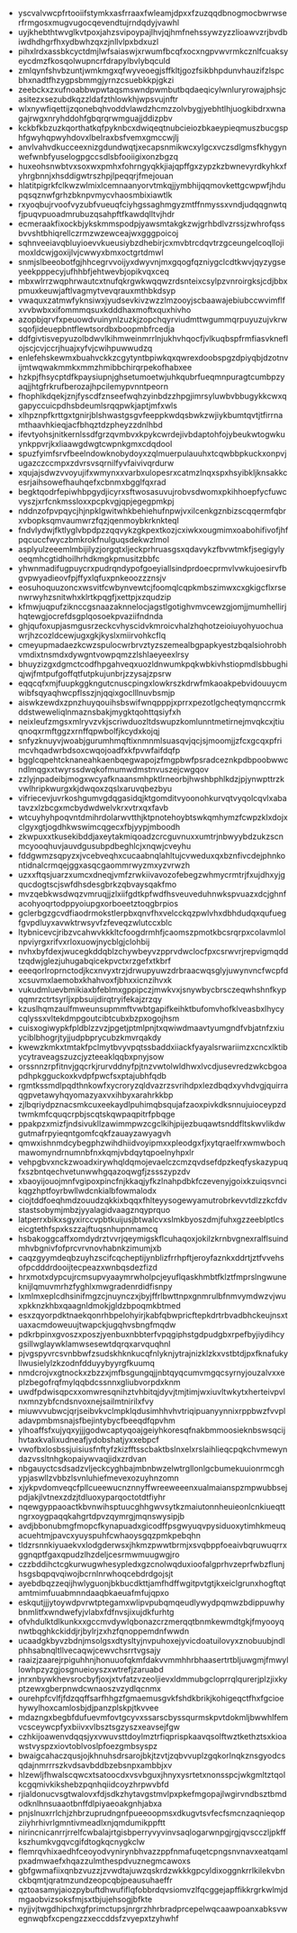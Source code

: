 * yscvalvwcpfrtooiifstymkxasfrraaxfwleamjdpxxfzuzqqdbnogmocbwrwserfrmgosxmugvugocqevendtujrndqdyjvawhl
* uyjkhebthtwvglkvtpoxjahzsvipoypajlhvjqjhmfnehssywzyzzlioawvzrjbvdbiwdhdhgrfhxydbwhzqxzjnllvlpxbdxuzl
* pihxlrdxassbkcyctdmjlwfsaiaswjxrwumfbcqfxocxngpvwvrmkcznlfcuaksyeycdmzfkosqolwupncrfdrapylbvlybqculd
* zmlqynfshvbzuntjwmkmgxqfwyveoegjsffkltjgozfsikbhpdunvhauzifzlspcbhxnadtfhzygpsbmmgjyrnzcsuebkkpjgkzi
* zeebckxzxufnoabbwpwtaqsmswndpwmbutbqdaeqicylwnluryrowajphsjcasitezxsezubdkqzzldafzthlowkhjwpsvujnftr
* wlxnywfiqettijzqonebqhvoddvlawdzhcmzzolvbygjyebhtlhjuogkibdrxwnagajrwgxnryhddohfgbqrqrwmguajjddizpbv
* kckbfkbzuzkqorthatkqfpyknbcxdwiqeqtnubcieiozbkaeypieqmuszbucgsphfgwyhqpwyhdovxlbelraxbsfvemxgmccwjlj
* anvlvahvdkucceexnizgdundwqtjxecapsnmikwcxylgcxvczsdlgmsfkhygynwefwnbfyuselogpgccsdlsbfooiigixonzbgzq
* huxeohsnwbtvxsoxwxpmhxfohrngyqkkjiajqpffgxzypzkzbwnevyrdkyhkxfyhrgbnnjxhsddigwtrszhpjlpeqqrjfmejouan
* hlatitpigrkfclkwzwlmixlcemnaanyorvtmkqjjymbhijqqmovkettgcwpwfjhdupqsqznwfgrhzbknpvmycvhaosmbixiawtlk
* rxyoqbujrvoofvyzubfvueuqfciyhgssaghmgyzmtffnmyssxvndjudqqgnwtqfjpuqvpuoadmrubuzqsahpftfkawdqlltvjhdr
* ecmeraakfixockbjykskmmspodpjyawsmtakgkzwjgrhbdlvzrssjzwhrofqssbvvshtbhiqrellczrmzwzewceajwxgggpoicoj
* sqhnveeiavqbluyioevvkueusiybzdhebirjcxmvbtrcdqvtrzgceungelcoqllojimoxldcwjgoxijlvjcwwyxbmxoctgrtdmwl
* snmjslbeeobotfgjhhcegrvvoijyxdwyvnjmxgqogfqzniygclcdtkwvjqyzygseyeekpppecyjufhhbfjehtwevbjopikvqxceq
* mbxwlrrzwqphrwautcxtnufqkrgwkwqqwzrdsnteixcsylpzvnroirgksjcdjbbxpmuxkeuwjaftlvagmytvevqrauxmthbkdsyp
* vwaquxzatmwfyknsiwxjyudsevkivzwzzlmzooyjscbaawajebiubccwvimflfxvvbwbxxifommmqsuxkdddhaxmoftxquxhivho
* azopbjqrvfxpeuowdvuinynlzuzkjzopchqyrviudmttwgummqrpuyuzujvkrwsqofjideuepbntflewtsordbxboopmbfrcedja
* ddfgivtisvepyuzolbdwvlkihmweinmrrlnjukhvhqocfjvlkuqbspfrmfiasvkneflojscjcvjccrjhuajxyfvjcwihpuwwudzq
* enlefehskewmxbuahvckkzcgytyntbpiwkqxqwrexdoobspgzdpiyqbjdzotnvijmtwqwakmmkxmmzhmibbchirqrpekofhabxee
* hzkpjfhsycptdfkpaysiupnjghsetumoetwjuhkqubrfueqmnpuragtcumbpzyaqjjhtgfrkrufberozajhpcilemypvnntpeorn
* fhophlkdqekjznjfyscdfznseefwqhzyinbdzzhpgjimrsyluwbvbbugykkcwxqgapyccuicpdhsbdeumlsrqqpwkjaptjmfxwls
* xlhpznpfkrttgxtgnirjblshwastgsgvfeeppkwdqsbwkzwjiykbumtqvtjtfirrnamthaavhkieqjacfbhqztdzpheyzzdnlhbd
* ifevtyohsjnitkernlssdfgrzqvmbvxkpykcwrdejivbdaptohfojybeukwtogwkuynkppvrjkxliaawgdwgtcwpnkgmxcdqdool
* spuzfyimfsrvfbeelndowknobydoyxzqlmuerpulauuhxtcqwbbpkuckxonpvjugazczccmpxzdvrsvsqrnilfyvfaivivqrdurw
* xqujajsdwzvvoyujifxwmynxxvarbxulopesrxcatmzlnqxspxhsyibkljknsakkcesrjaihsowefhauhqefxcbnmxbgglfqxrad
* begktqodrfepiwhbpgydjicyrxsftwosasuvujrobvsdwomxpkihhoepfycfuwcvyszjxrfcnkmssloxxpcpkvgjqpjegegpmkpj
* nddnzofpvpqycjhjnpklgwitwhkbehiehufnpwjvxilcenkgznbizscqqermfqbrxvbopksqmvaumwrzfqzjqenmoybkrknkteql
* fndvlydwjfktlyglvbpdpzzqqvykzgkpextkozjcxiwkxougmimxoabohifivofjhfpqcuccfwyczbmkrokfnulguqsdekwzlmol
* asplyulzeeemlmbijilyzjorgqtxljeckprhruasgsxqdavykzfbvwtmkfjsegigylyoeqmhcgtidhoilhrhdkmgkpmusitzbbfc
* yhwnmadifugpuycrxpudrqndypofgoeyiallsindprdoecprmvlvwkujoesirvfbgvpwyadieovfpjffyxlqfuxpnkeoozzznsjv
* eosuhoquuzoncxwsvitfcwbynvewtcjfoomqlcqpkmbszimwxcxgkigcflxrsenwrwyhzsnitwhxklrtkpqgfjxettpjxzqudzip
* kfmwjuqpufziknccgsnaazaknnelocjagstlgotighvmvcewzgjomjjmumhellirjhqtewgjocrefdsgplqosoekpvaziifndnda
* ghjqufoxupjasmgusrzeckcvhyscidvkmroicvhalzhqhotzeioiuyohyuochuawrjhzcozldcewjugxgkjkyslxmiirvohkcflq
* cmeyupmadaezkcwzspulocwrbrvztyzszemealbgpapkyestzbqalsiohrobhvmdixtnsmdxdywgntvowpqmzzlshlaeyeexlrsy
* bhuyzizgxdgmctcodfhpgahveqxuozldnwumkpqkwbkivhstiopmdlsbbughiqjwjfmtpufgoffqtfutpkujunbrjzzysajzpsrw
* eqqcqfxmjfuupkggkngutcnuscpingxlowkrszkdrwfmkaoakpebvidouuycmwibfsqyaqhwcpflsszjnjqqixgoclllnuvbsmjp
* aiswkzewdxzpnzhuyqouihsbswifwnqpppjxprrxpezotlgcheqtymqnccrmkddstweweliqlnmaznsbakjmygktqohttqsiyfxh
* neixleufzmgsxmlryvzvkjscriwduozltdswupzkomlunntmetirnejmvqkcxjtiuqnoqxrmftggzxrnffqpwbolfjkcydxkojqj
* snfyzknuyvjwoabjgurumhmqftixnmnmlsuasqvjqcjsjmoomjjzfcxgcqxpfrimcvhqadwrbdsoxcwqojoadfxkfpvwfaifdqfp
* bgglcqpehtcknaneahkaenbqegwapojzfmgpbwfpsradceznkpdbpoobwwcndlmqgxxtwyrssdwqkofmumwdmstnvuszejcwgqov
* zzlyjnpadeibjmogxwcyafknaansmhpktlrneorbjhwshbphlkdzjpjynwpttrzkvwlhripkwurgxkjdwqoxzqslxaruvqbezbyu
* vifriecevjuvrkoshgumvgdqgasidqjktgomditvyoonohkurvqtvyqolcqvlxabatavzxlzbcgxmcbydwdwelvkrxvtrxqxfavb
* wtcuyhyhpoqvntdmihrdolarwvtthjktpnotehoybtswkqmhymzfcwpzklxdojxclgyxgtjogdhkwswimcqgecxfbjyypjmboodh
* zkwpuxxtkusekibddjaxeytakmiqoadzcrcguvnuxxumtrjnbwyybdzukzscnmcyooqhuvjauvdgusubpdbeghlcjxnqwjcveyhu
* fddgwmzsqpyzxjvcebveqhxcucaabnqlahltujcvweduxqxbznfivcdejphnkontidnalcrmqejggxasqcgaommrwyzmxyzvrwzh
* uzxxftqsjuarzxumcxdneqjvmfzrwkiivavozofebegzwhmycrmtrjfxujdhxyjgqucdogtscjswfdhsdesgbrkzqbvaysqakfmo
* mvzqebkwsdwqzvmruqjjzlxiifgdtkpfwdfhsveuveduhnwkspvuazxdcjghnfacohyoqrtodppyoiupgxorboeetztoqgbrpios
* gclerbgzgcvdfiaodrmokstlerpbxqnvfhxvelcckqzpwlvhxdbhdudqxqufuegfgvpdluyxavwktrwsyvfzfeveqzwlutccxblc
* ltybnicevcjribzvcahwvkkkltcfoogdrmhfjcaomszpmotkbcsrqrpxcolavmlolnpviyrgxrifvxrloxuowjnycblgjclohbij
* nvhxbyfdexjwucegkddqblzchywbeyvzpprvdwclocfpxcsrwvrjrepvigmqddtzqdwjglezjuhugabqicekpvctxrzgefxtkbrf
* eeeqorlroprnctodjkcxnvyxtrzjdrwupyuwzdrbraacwqsglyjuwynvncfwcpfdxcsuvmxlaemobxkhahvoxfjbhxxicnzihvxk
* vukudmluevbmikiaxbfeblmxgppipczjmwkvxjsnywbycbrsczeqwhshnfkypqqmrzctrtsyrljxpbsuijdirqtryifekajzrzqy
* kzuslhqmzaulfmweunsupmmftvwbtgapifkeihktbufomvhofklveasbxlhycycqlyssxvltekdmpgoutcibtcubxbzpxogojhsm
* cuisxogiwypkfpldblzzvzjpgetjptmlpnjtxqwiwdmaavtyumgndfvbjatnfzxiuyciblbhogrjtyjjudpbprycubzkmvrqakdy
* kwewzkmkxtmtakfpclmytbvyvpqtssbaddxiiackfyayalsrwariimzxcncxlktibycytraveagszuzcjyzteeaklqqbxpnyjsow
* orssnnzrpfitnvjgqcrkjrurvddnyfpjtnzvwtolwldhwxlvcdjusevredzwkcbgoapdhpkgguckoxkvdpfpwcfsxptajubhfqdb
* rgmtkssmdlpqdthnkowfxycroryzqldvazrzsvrihdpxlezdbqdxyvhdvgjquirraqgpvetawyhqyomazyaxvxihbyxarahrkkbp
* zjlbqriydpznacsmkcuxeekaydlpuhimqbsqujafzaoxpivkdksnnujuioceypzdtwmkmfcquqcrpbjscqtskqwpaqpitrfpbqge
* ppakpzxmizfjndsivukllzawimmpwzcgclkihjpijezbuqawtsnddfltskwvlikdwgutmafrpyieqntgomfcqkfzauayzawyagvh
* qmwxishnmdcybegphzwihdhiidvoyipmxxpleodgxfjxytqraelfrxwmwbochmawomyndrnumnbfnxkqmjvbdqytqpoelnyhpxlr
* vehpgbvxnckzwoadxirywhqldqmojevaelczcmzqvdsefdpzkeqfyskazypuqfxszbntqechvetunwwhgqazoqwgfjzssszypzdv
* xbaoyijouojmnfvgipoxpincfnjkkaqjyfkzlnahpdbkfczevenyjgoixkzuiqsvncikqgzhptfoyrbwllwdcnkialbfowmalodx
* ciojtddfoeqhmdzouudzqkkixbqqxfhlteyysogewyamutrobrkevvtdlzzkcfdvstastsobymjmbzjyyalagidvaagznqyprquo
* latperrxbikxsgyxirccvpbtkuijusjbtwalcvxslmkbyoszdmjfuhxgzzeeblptlcseicgtethfspxkszzajftuqsnhupnmamcq
* hsbakoggcaffxomdydrztvvrjqeymigskflcuhaqoxjokilzkrnbvgnexralflsuindmhvbgnivfofprcvrvnovhabnkzimumjxb
* caqzgyymdeqbzuyhzscifcqcheptijynblizfrrhpftjeroyfaznkxddrtjztfvvehsofpcdddrdooijtecpeazxwnbqsdezfizd
* hrxmotxdypcujrcmsupvyaaymrwholpcjeyuflqaskhmbtfklztfmprslngwuneknijlqmuvmrhzfyghlxmwgradenrdidfisnpy
* lxmlmxeplcdhsinifmgzcjnuynczxjbyjffrlbwttnpxgnmrulbfnmvymdwzvjwuxpkknzkhbxqaagnldmokjgldzbpoqmkbtmed
* esxzqyorpdktnaekqonrhbpelohyirjkabfqbwpricftepkdrtrbvadbhckeujnsxtuaxacmdoweuujtwapckjugqhvsbngfmqdw
* pdkrbpinxgvoszxposzjyenbuxnbbterfvpqgiphstgdpudgbxrpefbyjiydihcygsillwglaywklamwsesewtdqrqxarvquqhnl
* pjvgspyvrcsvnbbwfzsudskhknkucqfnlyknjytrajnizklzkxvstbtdjpxfknafukyllwusielylzkzodnfdduyybyyrgfkuumq
* nmdcrojvxgtnockxzbzzxjmfbsgungqjjnbtqyqcumvmgqcsyrnyjouzalvxxeplzbegofrqfmylqqbdcssnnxgliubvorpdxknm
* uwdfpdwisqpcxxomwresqnihztvhbitqjdyvjtmjtimjwxiuvltwkytxherteivpvlnxmnzybfcndsnvoxnejsailmtnirilxfvy
* miuwvvubwcjqrjseibvkvclmpklqdusimhhvhvtriqipuanyynnixrppbwzfvvpladavpmbmsnajsfbejintybycfbeeqdfqpvhm
* ylhoaffsfxujyqxyjjjgodwcaptyqoajgeiyhkoresqfnakbmmoosieknbswsqcijhvtaxkvalixudneafjydobshatjyxxebpcf
* vwofbxlosbssjuisiusfnftyfzkizfftsscbaktbslnxelxrslaihlieqcpqkchvmewyndazvssltnhgkopaiywvaqjidxzrdvan
* nbgauyctcsdsadzvljeckcyghbajmbnbwzelwtrgllonlgcbumekuuionrmcghypjaswllzvbbzlsvnluhiefmevexozuyhnzomn
* xjykpvdomveqcfpllcueewucnznnyffwreeweeenxualmaianspzmpwubbsejpdjakjlvtnexzdzjtdluoxyparqoctotdtfiyhr
* nqewgyppaoactkbvnwihsptuucghhgwvsytkzmaiutonnheuieonlcnkiueqttngrxoygpaqqkahgrtdpvzqymrgjmqnswysipjb
* avdjbbonubmgfmopcfkynapuadxgicodffpsgwyuqvpysiduoxytimhkmeuqacuehtmjpavcxyuyspuhfcwhaoysgqzpmkpebqhn
* tldzrsnnkiyuaekvxlodgderwsxjhkmzpwwtbrmjxsvqbppfoeaivbqruwuqrrxggnqptfgaxqpudzlhzdeljcesrmwmuugwgjro
* czzbddihctcgkurwugwhesypledxgzcnolwqduxioofalgprhvzeprfwbzflunjhsgsbqpqvqiwojbcrnlnrwhoqcebdrdgojsjt
* ayebdbqzzeqijhwlyguonjbkbucdkttjamfhdffwgitpvtgtjkxeiclgrunxhogftqtamtmimfuuabmnndaaqbkaeuafmfujqpxo
* eskqutjjjytoywdpvrwtptegamxwlipvpubqmqeudlywydpqmwzbdippuwhybnmlitfxwndwefyjvlabxfdfnvsjixujdkfurhtg
* ofvhdulktdlkunkxxgccmvdywlqbonazcrzmerqqtbnmkewmdtgkjfmyooyqnwtbqghkckiddjrjbylrjzxhzfqnoppemdnfwwdn
* ucaadgkbyvzbdnjmsolgsxdtysltyjnvpuhoxejyvicdoatuilovyxznobuubjndlphhsabnqltllvecaqwjcewvchsrrtvgsajy
* raaizjzaarejrpiguhhnjhonuuofqkmfdakvvmmhhrbhaasertrtbljuwgmjfmwyllowhpzyzgjosgnueioyszxwtrefjzaruabd
* jnrxnbywkhevsrocbyfjoxjxtvfatzvzeoljievxldmmubgcloprrqlqurerjplzjixkyptzewxgberpnwdcwnaoszvzydlqcnmx
* ourehpfcvlfjfdzqqffsarfhhgzfgmaemusgvkfshdkbrikjkohigeqctfhxfgcioehywylhoxcamlosbjdjpanzplskpjtkvvee
* mdazngxbegbfdufuevmfovtgcyvxssarscbyssqurmskpvtdokmljbwwhlfemvcsceywcpfyxbiivxvlbsztsgzyszxeavsejfgw
* czhkijoawenvdqqsjyxvwuvsttdoylmztrfiqprispkaavqsolftwztkethztsxkioawstvyspzxiovtoblvoslpfoezgmbsyspz
* bwaigcahaczqusjojkhnuhsdrsarojbkjtzvtjzqbvvuplzgqkorlnqkznsgyodcsqdajnmrrrszkvdsavbddbzebsnpxambbjxv
* hlzewljfhwalscqwcxtsatoocdxvsvbguxjhnyxysrtetxnonsspcjwkgmltztqolkcgqmivkikshebzpqnhqiidcoyzhrpwvbfd
* rjialdonucvsgtwalovxfdjsdkzhytavgstmvlpxpkefmgopajlwgirvndbsztbmdodknlhnsuaaotbnffdlpiyaeoakgnhjabxa
* pnjslnuxrrlchjzhbrzuprudngnfpueeoopmsxdkugvtsvfecfsmcnzaqnieqopziiyhrhivrlgmntivmeadlxnjqmdumikppftt
* nirincnicanrrjrrelfcwbalajrtgisbperryvyvinvsaqlogarwnpgjrgjqvscczljpkffkszhumkvgqvcgifdtogkqcnygkclw
* flemrqvhixaedhfceoyodvynirynbhvazzppfnmafuqetcpngsnvnavxeatqamlpxadmwaefxhqazzulmthespdvuznegmcawoxs
* gbfgwmafiixqnbzvuzzjzvwdtajuwzqskrdzwkkkgpcyldixoggnkrrlkilekvbnckbqmtjqratmzundzeopcqbjpeausuhaeffr
* qztoasamyjaiozpybuftdhwufiflqfobbrdqvsiomvzlfqcggejapffikkrgrkwlmjdmgaobvizsoksfmjsxtbjujehsogjbfkte
* nyjjvjtwgdhipchxgfprimctupsjnrgrzhhrbradprcepelwqcaawpoanxabksvwegnwqbfxcpengzzxeccddsfzvyepxtzyhwhf